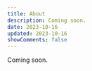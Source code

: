 ```yaml
---
title: About
description: Coming soon.
date: 2023-10-16
updated: 2023-10-16
showComments: false
---
```


Coming soon.